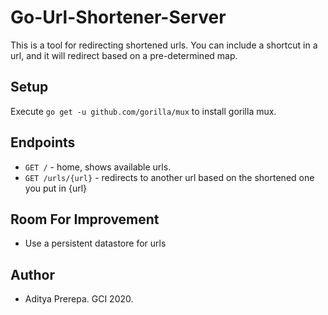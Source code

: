 # Go-Url-Shortener-Server
This is a tool for redirecting shortened urls. You can include a shortcut in a url, and it will redirect based on a pre-determined map.

## Setup
Execute `go get -u github.com/gorilla/mux` to install gorilla mux.

## Endpoints
- `GET /` - home, shows available urls.
- `GET /urls/{url}` - redirects to another url based on the shortened one you put in {url}

## Room For Improvement
- Use a persistent datastore for urls

## Author
- Aditya Prerepa. GCI 2020.
